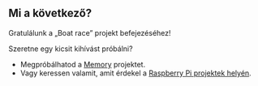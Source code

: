 ## Mi a következő?

Gratulálunk a „Boat race” projekt befejezéséhez!

Szeretne egy kicsit kihívást próbálni?

- Megpróbálhatod a [Memory](https://projects.raspberrypi.org/en/projects/memory) projektet.
- Vagy keressen valamit, amit érdekel a [Raspberry Pi projektek helyén](https://projects.raspberrypi.org/en/).